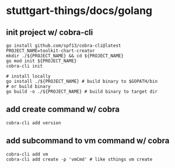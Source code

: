 # stuttgart-things/docs/golang

## init project w/ cobra-cli
```
go install github.com/spf13/cobra-cli@latest
PROJECT_NAME=toolkit-chart-creator
mkdir ./${PROJECT_NAME} && cd ${PROJECT_NAME} 
go mod init ${PROJECT_NAME}
cobra-cli init

# install locally 
go install ./${PROJECT_NAME} # build binary to $GOPATH/bin
# or build binary
go build -o ./${PROJECT_NAME} # build binary to target dir
```

## add create command w/ cobra
```
cobra-cli add version
```

## add subcommand to vm command w/ cobra 
```
cobra-cli add vm
cobra-cli add create -p 'vmCmd' # like sthings vm create
```
